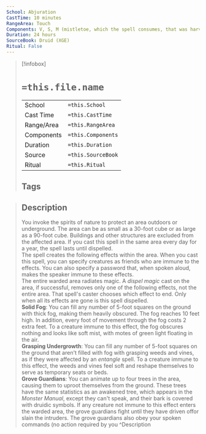 ```yaml
---
School: Abjuration
CastTime: 10 minutes
RangeArea: Touch
Components: V, S, M (mistletoe, which the spell consumes, that was harvested with a golden sickle under the light of a full moon)
Duration: 24 hours
SourceBook: Druid (XGE)
Ritual: False
---
```

> [!infobox]
>
> # `=this.file.name`
> |            |                    |
> | ---------- | ------------------ |
> | School     | `=this.School`     |
> | Cast Time  | `=this.CastTime`   |
> | Range/Area | `=this.RangeArea`  |
> | Components | `=this.Components` |
> | Duration   | `=this.Duration`   |
> | Source     | `=this.SourceBook` |
> | Ritual     | `=this.Ritual`     |
>## Tags
>

> ## Description
> You invoke the spirits of nature to protect an area outdoors or underground. The area can be as small as a 30-foot cube or as large as a 90-foot cube. Buildings and other structures are excluded from the affected area. If you cast this spell in the same area every day for a year, the spell lasts until dispelled.<br> The spell creates the following effects within the area. When you cast this spell, you can specify creatures as friends who are immune to the effects. You can also specify a password that, when spoken aloud, makes the speaker immune to these effects.<br> The entire warded area radiates magic. A <i>dispel magic</i> cast on the area, if successful, removes only one of the following effects, not the entire area. That spell's caster chooses which effect to end. Only when all its effects are gone is this spell dispelled.<br> <b>Solid Fog</b>: You can fill any number of 5-foot squares on the ground with thick fog, making them heavily obscured. The fog reaches 10 feet high. In addition, every foot of movement through the fog costs 2 extra feet. To a creature immune to this effect, the fog obscures nothing and looks like soft mist, with motes of green light floating in the air.<br> <b>Grasping Undergrowth</b>: You can fill any number of 5-foot squares on the ground that aren't filled with fog  with grasping weeds and vines, as if they were affected by an <i>entangle</i> spell. To a creature immune to this effect, the weeds and vines feel soft and reshape themselves to serve as temporary seats or beds.<br> <b>Grove Guardians</b>: You can animate up to four trees in the area, causing them to uproot themselves from the ground. These trees have the same statistics as an awakened tree, which appears in the <i>Monster Manual</i>, except they can't speak, and their bark is covered with druidic symbols. If any creature not immune to this effect enters the warded area, the grove guardians fight until they have driven offor slain the intruders. The grove guardians also obey your spoken commands (no action required by you
> ^Description